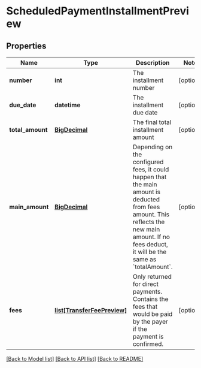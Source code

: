 # ScheduledPaymentInstallmentPreview

## Properties
Name | Type | Description | Notes
------------ | ------------- | ------------- | -------------
**number** | **int** | The installment number | [optional] 
**due_date** | **datetime** | The installment due date | [optional] 
**total_amount** | [**BigDecimal**](BigDecimal.md) | The final total installment amount | [optional] 
**main_amount** | [**BigDecimal**](BigDecimal.md) | Depending on the configured fees, it could happen that the main amount is deducted from fees amount. This reflects the new main amount. If no fees deduct, it will be the same as &#x60;totalAmount&#x60;.  | [optional] 
**fees** | [**list[TransferFeePreview]**](TransferFeePreview.md) | Only returned for direct payments. Contains the fees that would be paid by the payer if the payment is confirmed.  | [optional] 

[[Back to Model list]](../README.md#documentation-for-models) [[Back to API list]](../README.md#documentation-for-api-endpoints) [[Back to README]](../README.md)


